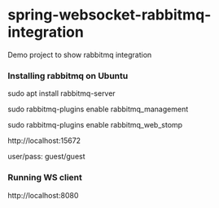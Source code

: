 # spring-websocket-rabbitmq-integration
Demo project to show rabbitmq integration

### Installing rabbitmq on Ubuntu
sudo apt install rabbitmq-server

sudo rabbitmq-plugins enable rabbitmq_management

sudo rabbitmq-plugins enable rabbitmq_web_stomp

http://localhost:15672

user/pass: guest/guest

### Running WS client
http://localhost:8080


